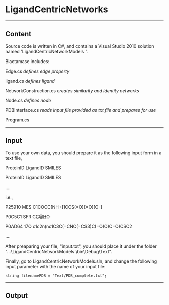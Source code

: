 LigandCentricNetworks
=====================
-------------------------------------------------------------------------------------------------------------
Content
-----------
Source code is written in C#, and contains a Visual Studio 2010 solution named 'LigandCentricNetworkModels '. 

Blactamase includes:

Edge.cs *defines edge property*

ligand.cs *defines ligand*

NetworkConstruction.cs *creates similarity and identity networks*

Node.cs *defines node*

PDBInterface.cs *reads input file provided as txt file and prepares for use*

Program.cs

--------------------------------------------------------------------------------------------------------------
Input
--------
To use your own data, you should prepare it as the following input form in a text file,

ProteinID  LigandID   SMILES

ProteinID  LigandID   SMILES

....

i.e.,


P25910	MES	C1COCC[NH+]1CCS(=O)(=O)[O-]

P0C5C1	SFR	C[C@H]([C@H]([C@@H]1NC(=C(S1)[C@H]2CCCO2)C(=O)O)C(=O)O)O

P0AD64	17O	c1c2n(nc1C3C(=CNC(=CS3)C(=O)O)C=O)CSC2

....

After preaparing your file, "input.txt", you should place it under the folder "...\LigandCentricNetworkModels \bin\Debug\Text\".


Finally, go to LigandCentricNetworkModels.sln, and change the following input parameter with the name of your input file:

	string filenamePDB = "Text/PDB_complete.txt"; 


--------------------------------------------------------------------------------------------------------------
Output
-------

